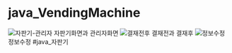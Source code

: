 # java_VendingMachine
![자판기-관리자](https://user-images.githubusercontent.com/114462583/204171644-df68e8d5-f6b6-4602-be65-a55935de65a3.png)
자판기화면과 관리자화면
![결재전후](https://user-images.githubusercontent.com/114462583/204171640-05dfa116-91ae-4268-967c-bac6b9b23716.png)
결재전과 결재후
![정보수정](https://user-images.githubusercontent.com/114462583/204171645-2692dfd0-b256-4d22-a72a-6b85674a2ced.png)
정보수정
#java_자판기
#
